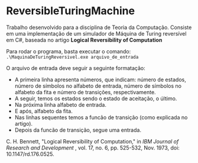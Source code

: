 # ReversibleTuringMachine

Trabalho desenvolvido para a disciplina de Teoria da Computação.
Consiste em uma implementação de um simulador de Máquina de Turing reversível em C#, baseada no artigo **Logical Reversibility of Computation**

Para rodar o programa, basta executar o comando:  
`.\MaquinaDeTuringReversivel.exe arquivo_de_entrada`

O arquivo de entrada deve seguir a seguinte formatação:

- A primeira linha apresenta números, que indicam: número de estados, número de símbolos no alfabeto de entrada, número de símbolos no alfabeto da fita e número de transições, respectivamente.
- A seguir, temos os estados sendo o estado de aceitação, o último.
- Na próxima linha alfabeto de entrada.
- E após, alfabeto da fita.
- Nas linhas sequentes temos a funcão de transição (como explicada no artigo).
- Depois da funcão de transição, segue uma entrada.

C. H. Bennett, "Logical Reversibility of Computation," in *IBM Journal of Research and Development*
, vol. 17, no. 6, pp. 525-532, Nov. 1973, doi: 10.1147/rd.176.0525.
